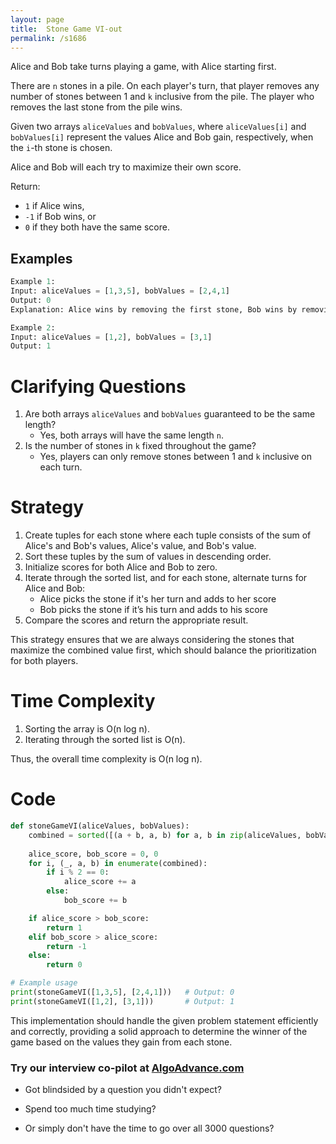 ```yaml
---
layout: page
title:  Stone Game VI-out
permalink: /s1686
---
```

Alice and Bob take turns playing a game, with Alice starting first.

There are `n` stones in a pile. On each player's turn, that player removes any number of stones between 1 and `k` inclusive from the pile. The player who removes the last stone from the pile wins.

Given two arrays `aliceValues` and `bobValues`, where `aliceValues[i]` and `bobValues[i]` represent the values Alice and Bob gain, respectively, when the `i`-th stone is chosen.

Alice and Bob will each try to maximize their own score.

Return:
- `1` if Alice wins,
- `-1` if Bob wins, or
- `0` if they both have the same score.

## Examples
```python
Example 1:
Input: aliceValues = [1,3,5], bobValues = [2,4,1]
Output: 0
Explanation: Alice wins by removing the first stone, Bob wins by removing the second stone, and Alice wins by removing the last stone. Both get a total score of 9.

Example 2:
Input: aliceValues = [1,2], bobValues = [3,1]
Output: 1
```

# Clarifying Questions
1. Are both arrays `aliceValues` and `bobValues` guaranteed to be the same length?
   - Yes, both arrays will have the same length `n`.
2. Is the number of stones in `k` fixed throughout the game?
   - Yes, players can only remove stones between 1 and `k` inclusive on each turn.

# Strategy
1. Create tuples for each stone where each tuple consists of the sum of Alice's and Bob's values, Alice's value, and Bob's value.
2. Sort these tuples by the sum of values in descending order.
3. Initialize scores for both Alice and Bob to zero.
4. Iterate through the sorted list, and for each stone, alternate turns for Alice and Bob:
   - Alice picks the stone if it's her turn and adds to her score
   - Bob picks the stone if it’s his turn and adds to his score
5. Compare the scores and return the appropriate result.

This strategy ensures that we are always considering the stones that maximize the combined value first, which should balance the prioritization for both players.

# Time Complexity
1. Sorting the array is O(n log n).
2. Iterating through the sorted list is O(n).

Thus, the overall time complexity is O(n log n).

# Code
```python
def stoneGameVI(aliceValues, bobValues):
    combined = sorted([(a + b, a, b) for a, b in zip(aliceValues, bobValues)], reverse=True)
    
    alice_score, bob_score = 0, 0
    for i, (_, a, b) in enumerate(combined):
        if i % 2 == 0:
            alice_score += a
        else:
            bob_score += b

    if alice_score > bob_score:
        return 1
    elif bob_score > alice_score:
        return -1
    else:
        return 0

# Example usage
print(stoneGameVI([1,3,5], [2,4,1]))   # Output: 0
print(stoneGameVI([1,2], [3,1]))       # Output: 1
```

This implementation should handle the given problem statement efficiently and correctly, providing a solid approach to determine the winner of the game based on the values they gain from each stone.


### Try our interview co-pilot at [AlgoAdvance.com](https://algoAdvance.com)

- Got blindsided by a question you didn't expect?

- Spend too much time studying?

- Or simply don't have the time to go over all 3000 questions?

